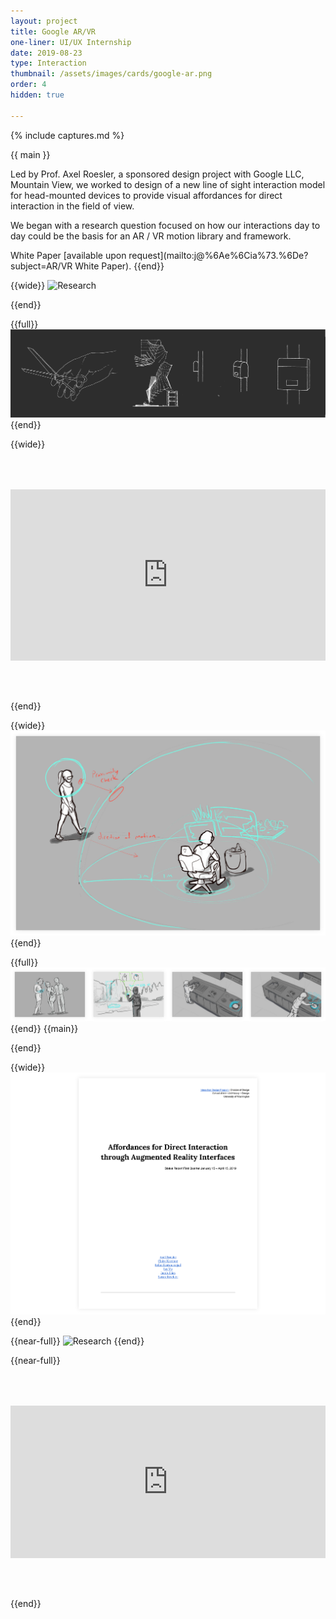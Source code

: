```yaml
---
layout: project
title: Google AR/VR
one-liner: UI/UX Internship
date: 2019-08-23
type: Interaction
thumbnail: /assets/images/cards/google-ar.png
order: 4
hidden: true

---
```

{% include captures.md %}

{{ main }}

Led by Prof. Axel Roesler, a sponsored design project with Google LLC, Mountain View, we worked to design of a new line of sight interaction model for head-mounted devices to provide visual affordances for direct interaction in the field of view.

We began with a research question focused on how our interactions day to day could be the basis for an AR / VR motion library and framework.

White Paper [available upon request](mailto&#58;&#106;&#64;%6Ae%6Cia%7&#51;&#46;%6De?subject=AR/VR White Paper).
{{end}}

{{wide}}
![Research](/assets/images/projects/google-ar/Hero%20Pic.png)

{{end}}

{{full}}
![Research](/assets/images/projects/google-ar/Research.png)
{{end}}

{{wide}}
<div style="position:relative;padding-top:54.35%;margin-bottom: 4rem;margin-top: 4rem;">
  <iframe src="https://player.vimeo.com/video/393518554?color=f2f2f2&title=0&byline=0&portrait=0" frameborder="0" allow="autoplay; allowfullscreen"
    style="position:absolute;top:0;left:0;width:100%;height:100%;"></iframe>
</div>
{{end}}

{{wide}}
![Research](/assets/images/projects/google-ar/Context-Sketch.png)
{{end}}

{{full}}
![Sketches](/assets/images/projects/google-ar/Sketches.png)
{{end}}
{{main}}

{{end}}

{{wide}}
![WhitePaper](/assets/images/projects/google-ar/WhitePaper.png)
{{end}}

{{near-full}}
![Research](/assets/images/projects/google-ar/Falling%20Water.png)
{{end}}

{{near-full}}

<div style="position:relative;padding-top:48.35%;margin-bottom: 4rem;margin-top: 4rem;">
  <iframe src="https://player.vimeo.com/video/393520534?color=f2f2f2&title=0&byline=0&portrait=0&muted=1&autoplay=1&loop=1&autopause=1" frameborder="0" allow="autoplay; allowfullscreen" style="position:absolute;top:0;left:0;width:100%;height:100%;"></iframe></div>

{{end}}